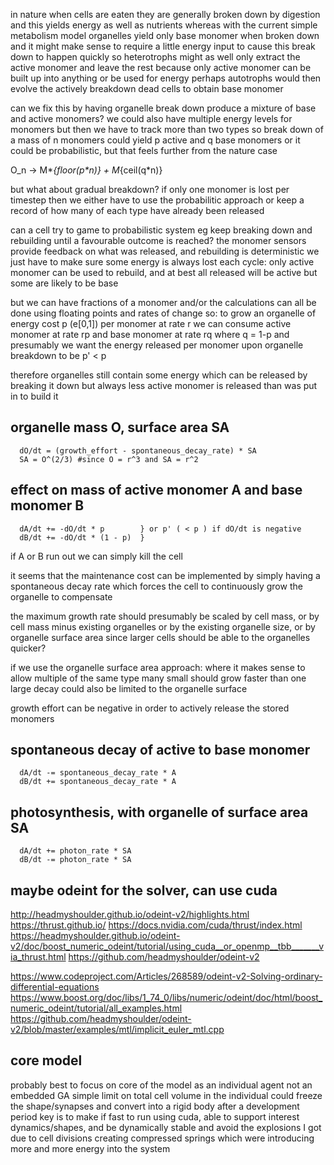 in nature when cells are eaten they are generally broken down by digestion
and this yields energy as well as nutrients
whereas with the current simple metabolism model organelles yield only base monomer when broken down
and it might make sense to require a little energy input to cause this break down to happen quickly
so heterotrophs might as well only extract the active monomer and leave the rest
because only active monomer can be built up into anything or be used for energy
perhaps autotrophs would then evolve the actively breakdown dead cells to obtain base monomer

can we fix this by having organelle break down produce a mixture of base and active monomers?
we could also have multiple energy levels for monomers but then we have to track more than two types
so break down of a mass of n monomers could yield p active and q base monomers
or it could be probabilistic, but that feels further from the nature case

 O_n &rarr; M*_{floor(p*n)} + M_{ceil(q*n)}

but what about gradual breakdown? if only one monomer is lost per timestep then
we either have to use the probabilitic approach or keep a record of how many of each type
have already been released

can a cell try to game to probabilistic system
eg keep breaking down and rebuilding until a favourable outcome is reached?
the monomer sensors provide feedback on what was released, and rebuilding is deterministic
we just have to make sure some energy is always lost each cycle:
only active monomer can be used to rebuild, and at best all released will be active
but some are likely to be base

but we can have fractions of a monomer
and/or the calculations can all be done using floating points and rates of change
so:
to grow an organelle of energy cost p (e[0,1]) per monomer
at rate r
we can consume active monomer at rate rp and base monomer at rate rq
where q = 1-p
and presumably we want the energy released per monomer upon organelle breakdown to be p' < p

therefore organelles still contain some energy which can be released by breaking it down
but always less active monomer is released than was put in to build it

## organelle mass O, surface area SA
```
  dO/dt = (growth_effort - spontaneous_decay_rate) * SA
  SA = O^(2/3) #since O = r^3 and SA = r^2
```
## effect on mass of active monomer A and base monomer B
```
  dA/dt += -dO/dt * p        } or p' ( < p ) if dO/dt is negative
  dB/dt += -dO/dt * (1 - p)  }
```
if A or B run out we can simply kill the cell

it seems that the maintenance cost can be implemented by simply having a spontaneous decay rate
which forces the cell to continuously grow the organelle to compensate

the maximum growth rate should presumably be scaled by cell mass, or by cell mass minus existing organelles
or by the existing organelle size, or by organelle surface area
since larger cells should be able to the organelles quicker?

if we use the organelle surface area approach:
where it makes sense to allow multiple of the same type
many small should grow faster than one large
decay could also be limited to the organelle surface

growth effort can be negative in order to actively release the stored monomers

## spontaneous decay of active to base monomer
```
  dA/dt -= spontaneous_decay_rate * A
  dB/dt += spontaneous_decay_rate * A
```
## photosynthesis, with organelle of surface area SA
```
  dA/dt += photon_rate * SA
  dB/dt -= photon_rate * SA
```

## maybe odeint for the solver, can use cuda
http://headmyshoulder.github.io/odeint-v2/highlights.html
https://thrust.github.io/
https://docs.nvidia.com/cuda/thrust/index.html
https://headmyshoulder.github.io/odeint-v2/doc/boost_numeric_odeint/tutorial/using_cuda__or_openmp__tbb_______via_thrust.html
https://github.com/headmyshoulder/odeint-v2

https://www.codeproject.com/Articles/268589/odeint-v2-Solving-ordinary-differential-equations
https://www.boost.org/doc/libs/1_74_0/libs/numeric/odeint/doc/html/boost_numeric_odeint/tutorial/all_examples.html
https://github.com/headmyshoulder/odeint-v2/blob/master/examples/mtl/implicit_euler_mtl.cpp

## core model
probably best to focus on core of the model as an individual agent not an embedded GA
simple limit on total cell volume in the individual
could freeze the shape/synapses and convert into a rigid body after a development period
key is to make if fast to run using cuda, able to support interest dynamics/shapes, and be dynamically stable
and avoid the explosions I got due to cell divisions creating compressed springs which were introducing
more and more energy into the system